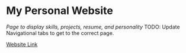 # My Personal Website
*Page to display skills, projects, resume, and personality*
TODO: Update Navigational tabs to get to the correct page.

[Website Link](https://nickhildebrant.github.io/personal-website/)

